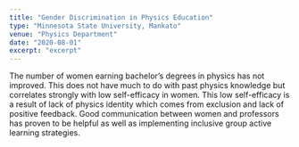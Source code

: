 ```yaml
---
title: "Gender Discrimination in Physics Education"
type: "Minnesota State University, Mankato"
venue: "Physics Department"
date: "2020-08-01"
excerpt: "excerpt"
---
```



The number of women earning bachelor’s degrees in physics has not improved. This does not have much to do with past physics knowledge but correlates strongly with low self-efficacy in women. This low self-efficacy is a result of lack of physics identity which comes from exclusion and lack of positive feedback. Good communication between women and professors has proven to be helpful as well as implementing inclusive group active learning strategies. 
